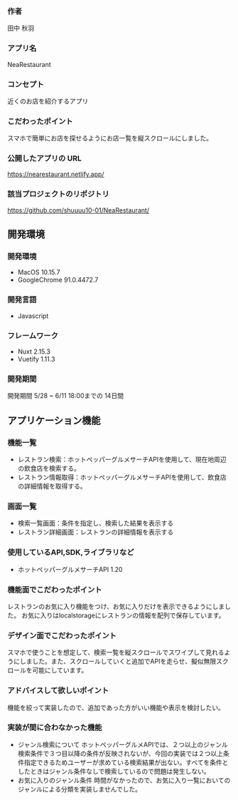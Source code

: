 ### 作者
田中 秋羽

### アプリ名　
NeaRestaurant

### コンセプト
近くのお店を紹介するアプリ

### こだわったポイント
スマホで簡単にお店を探せるようにお店一覧を縦スクロールにしました。

### 公開したアプリの URL
https://nearestaurant.netlify.app/

### 該当プロジェクトのリポジトリ
https://github.com/shuuuu10-01/NeaRestaurant/


## 開発環境
### 開発環境 
* MacOS 10.15.7
* GoogleChrome 91.0.4472.7

### 開発言語
* Javascript

### フレームワーク
* Nuxt 2.15.3
* Vuetify 1.11.3

### 開発期間
開発期間 5/28 ~ 6/11 18:00までの 14日間

## アプリケーション機能

### 機能一覧
* レストラン検索：ホットペッパーグルメサーチAPIを使用して、現在地周辺の飲食店を検索する。
* レストラン情報取得：ホットペッパーグルメサーチAPIを使用して、飲食店の詳細情報を取得する。

### 画面一覧
* 検索一覧画面：条件を指定し、検索した結果を表示する
* レストラン詳細画面：レストランの詳細情報を表示する

### 使用しているAPI,SDK,ライブラリなど
* ホットペッパーグルメサーチAPI 1.20


### 機能面でこだわったポイント
レストランのお気に入り機能をつけ、お気に入りだけを表示できるようにしました。
お気に入りはlocalstorageにレストランの情報を配列で保存しています。

### デザイン面でこだわったポイント
スマホで使うことを想定して、検索一覧を縦スクロールでスワイプして見れるようにしました。また、スクロールしていくと追加でAPIを走らせ、擬似無限スクロールを可能にしています。

### アドバイスして欲しいポイント
機能を絞って実装したので、追加であった方がいい機能や表示を検討したい。

### 実装が間に合わなかった機能
* ジャンル検索について
  ホットペッパーグルメAPIでは、２つ以上のジャンル検索条件で３つ目以降の条件が反映されないが、今回の実装では２つ以上条件指定できるためユーザーが求めている検索結果が出ない。すべてを条件としたときはジャンル条件なしで検索しているので問題は発生しない。
* お気に入りのジャンル条件
  時間がなかったので、お気に入り一覧においてのジャンルによる分類を実装しませんでした。
